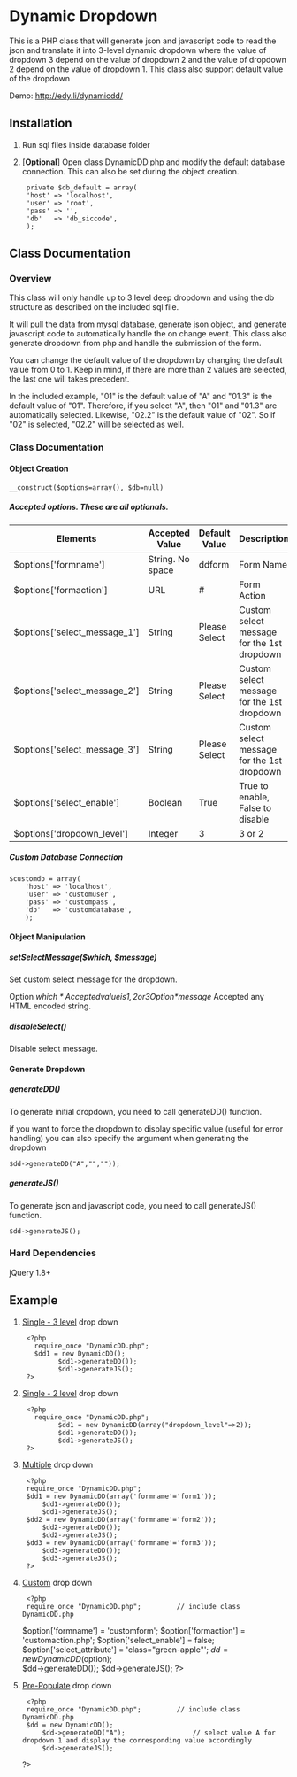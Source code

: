 # Dynamic Dropdown

This is a PHP class that will generate json and javascript code to read the json and translate it into 3-level dynamic dropdown where the value of dropdown 3 depend on the value of dropdown 2 and the value of dropdown 2 depend on the value of dropdown 1. This class also support default value of the dropdown

Demo: http://edy.li/dynamicdd/

## Installation

1. Run sql files inside database folder
2. [**Optional**] Open class DynamicDD.php and modify the default database connection. This can also be set during the object creation.

    	private $db_default = array(
        'host' => 'localhost',
        'user' => 'root',
        'pass' => '',
        'db'   => 'db_siccode',
        );
        

## Class Documentation

### Overview 

This class will only handle up to 3 level deep dropdown and using the db structure as described on the included sql file. 

It will pull the data from mysql database, generate json object, and generate javascript code to automatically handle the on change event.
This class also generate dropdown from php and handle the submission of the form.

You can change the default value of the dropdown by changing the default value from 0 to 1. Keep in mind, if there are more than 2 values are selected, the last one will takes precedent. 

In the included example, "01" is the default value of "A" and "01.3" is the default value of "01". Therefore, if you select "A", then "01" and "01.3" are automatically selected. Likewise, "02.2" is the default value of "02". So if "02" is selected, "02.2" will be selected as well.

### Class Documentation

#### Object Creation

    __construct($options=array(), $db=null) 

##### Accepted options. These are all optionals.

Elements                        | Accepted Value   | Default Value | Description
------------------------------- | ---------------  | ------------- | ---------------------
$options['formname']            | String. No space | ddform        | Form Name
$options['formaction']          | URL              | #             | Form Action 
$options['select_message_1']    | String           | Please Select | Custom select message for the 1st dropdown
$options['select_message_2']    | String           | Please Select | Custom select message for the 1st dropdown
$options['select_message_3']    | String           | Please Select | Custom select message for the 1st dropdown
$options['select_enable']       | Boolean          | True          | True to enable, False to disable
$options['dropdown_level']      | Integer          | 3             | 3 or 2

##### Custom Database Connection

    $customdb = array(
        'host' => 'localhost',
        'user' => 'customuser',
        'pass' => 'custompass',
        'db'   => 'customdatabase',
        );

#### Object Manipulation

##### setSelectMessage($which, $message) 
Set custom select message for the dropdown.

Option *$which* 
Accepted value is 1,2 or 3
Option *$message*
Accepted any HTML encoded string.

##### disableSelect()
Disable select message.

#### Generate Dropdown

##### generateDD()
To generate initial dropdown, you need to call generateDD() function.

if you want to force the dropdown to display specific value (useful for error handling) you can also specify the argument when generating the dropdown
	
	$dd->generateDD("A","",""));

##### generateJS()
To generate json and javascript code, you need to call generateJS() function.

	$dd->generateJS();

### Hard Dependencies
jQuery 1.8+

Example
-------------------------

1. [Single - 3 level](http://edy.li/DynamicDD/example/single.php) drop down
   
    	<?php 
    	  require_once "DynamicDD.php";        
    	  $dd1 = new DynamicDD();      
				$dd1->generateDD());
				$dd1->generateJS();
    	?> 

2. [Single - 2 level](http://edy.li/DynamicDD/example/single2.php) drop down
   
    	<?php 
    	  require_once "DynamicDD.php";        
				$dd1 = new DynamicDD(array("dropdown_level"=>2));
				$dd1->generateDD());
				$dd1->generateJS();
    	?> 

3. [Multiple](http://edy.li/DynamicDD/example/multiple.php) drop down 

    	<?php 
	    require_once "DynamicDD.php";         
	    $dd1 = new DynamicDD(array('formname'='form1'));   
			$dd1->generateDD());
			$dd1->generateJS();
	    $dd2 = new DynamicDD(array('formname'='form2'));   
			$dd2->generateDD());
			$dd2->generateJS();
	    $dd3 = new DynamicDD(array('formname'='form3'));   
			$dd3->generateDD());
			$dd3->generateJS();
	    ?> 
	    
4. [Custom](http://edy.li/DynamicDD/example/custom.php) drop down

		<?php 
	    require_once "DynamicDD.php";         // include class DynamicDD.php
      $option['formname']      = 'customform';
      $option['formaction']    = 'customaction.php';
      $option['select_enable'] = false;
      $option['select_attribute'] = 'class="green-apple"';
	    $dd = new DynamicDD($option);    
			$dd->generateDD());
			$dd->generateJS();
    ?>

5. [Pre-Populate](http://edy.li/DynamicDD/example/prepopulate.php) drop down

		<?php 
	    require_once "DynamicDD.php";         // include class DynamicDD.php
	    $dd = new DynamicDD();    
			$dd->generateDD("A");                 // select value A for dropdown 1 and display the corresponding value accordingly
			$dd->generateJS();
    ?>
